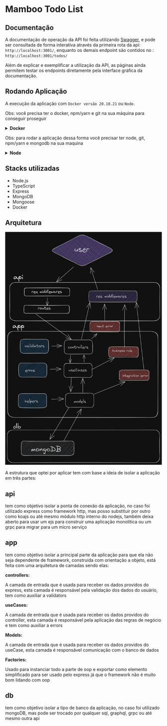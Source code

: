 # Mamboo Todo List

## Documentação

A documentação de operação da API foi feita utilizando [Swagger](https://swagger.io), e pode ser consultada de forma interativa através da primeira rota da api: `http://localhost:3001/`, enquanto os demais endpoint são contidos no : `http://localhost:3001/todos/`

Além de explicar e exemplificar a utilização da API, as páginas ainda permitem testar os endpoints diretamente pela interface gráfica da documentação.

## Rodando Aplicação

A execução da aplicação com `Docker versão 20.10.21` ou `Node`.

Obs: você precisa ter o docker, npm/yarn e git na sua máquina para conseguir proseguir
<details>
  <summary><b>Docker</b></summary><br>



1. Clone o projeto

```bash
  git clone git@github.com:RoyMusthang/mamboo-todo.git
```

2. Entre no diretório do projeto

```bash
  cd mamboo-todo
```

3. Suba a orquestração de containers

```bash
  npm run compose:up
```

4. A aplicação poderá ser acessada através de

```bash
  http://localhost:3001/todos
```

5. Para encerrar a aplicação basta executar o comando

```bash
  npm run compose:down
```

</details>

Obs: para rodar a aplicação dessa forma você precisar ter node, git, npm/yarn e mongodb na sua maquina
<details>
  <summary><b>Node</b></summary><br>


1. Clone o projeto

```bash
    git clone git@github.com:RoyMusthang/mamboo-todo.git
```

2. Entre no diretório do projeto

```bash
  cd Mamboo-Kanban-API
```

3. Instale as dependências

```bash
  npm install
```

4. Rode a aplicação

```bash
  npm start
```

5. A aplicação poderá ser acessada através de

```bash
  http://localhost:3001/todos
```

</details>

## Stacks utilizadas

* Node.js
* TypeScript
* Express
* MongoDB
* Mongoose
* Docker


## Arquitetura

![Diagrama da arquitetura](/arch.png "Diagrama da arquitetura")
  
A estrutura que optei por aplicar tem com base a ideia de isolar a aplicação em três partes:
 ## api
 <p>
tem como objetivo isolar a ponta de conexão da aplicação, no caso foi utilizado express como framework http, mas posso substituir por outro como koajs ou até mesmo módulo http interno do nodejs, também deixa aberto para usar um ejs para construir uma aplicação monolítica ou um grpc para migrar para um micro serviço
</p>

## app

<p>
tem como objetivo isolar a principal parte da aplicação para que ela não seja dependente de framework, construída com orientação a objeto, está feita com uma arquitetura de camadas sendo elas:
</p>
<b>controllers:</b>
</p>
A camada de entrada que é usada para receber os dados providos do express, esta camada é responsável pela validação dos dados do usuário, tem como auxiliar a validators
</p>
<b>useCases:</b>
<p>
A camada de entrada que é usada para receber os dados providos do controller, esta camada é responsável pela aplicação das regras de negócio e tem como auxiliar a errors
</p>
<b>
Models:
</b>
<p>
A camada de entrada que é usada para receber os dados providos do useCase, esta camada é responsável comunicação com o banco de dados
</p>
<b>
Factories:
</b>
<p>
Usado para instanciar todo a parte de oop e exportar como elemento simplificado para ser usado pelo express já que o framework não é muito bom lidando com oop
</p>

## db

<p>
tem como objetivo isolar a tipo de banco da aplicação, no caso foi utilizado mongoDB, mas pode ser trocado por qualquer sql, graphql, grpc ou até mesmo outra api
</p>

